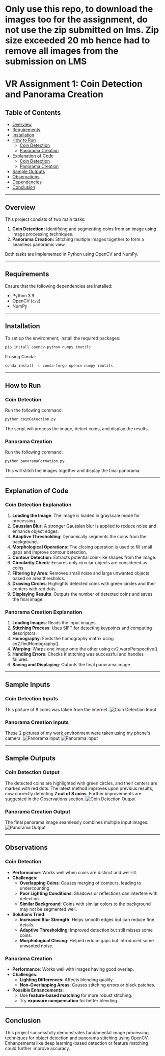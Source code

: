 # Only use this repo, to download the images too for the assignment, do not use the zip submitted on lms. Zip size exceeded 20 mb hence had to remove all images from the submission on LMS
# VR Assignment 1: Coin Detection and Panorama Creation
## Table of Contents

- [Overview](#overview)
- [Requirements](#requirements)
- [Installation](#installation)
- [How to Run](#how-to-run)
  - [Coin Detection](#coin-detection)
  - [Panorama Creation](#panorama-creation)
- [Explanation of Code](#explanation-of-code)
  - [Coin Detection](#coin-detection-explanation)
  - [Panorama Creation](#panorama-creation-explanation)
- [Sample Outputs](#sample-outputs)
- [Observations](#observations)
- [Dependencies](#dependencies)
- [Conclusion](#conclusion)

---

## Overview

This project consists of two main tasks:

1. **Coin Detection:** Identifying and segmenting coins from an image using image processing techniques.
2. **Panorama Creation:** Stitching multiple images together to form a seamless panoramic view.

Both tasks are implemented in Python using OpenCV and NumPy.

---

## Requirements

Ensure that the following dependencies are installed:

- Python 3.9
- OpenCV (`cv2`)
- NumPy

---

## Installation

To set up the environment, install the required packages:

```sh
pip install opencv-python numpy imutils
```

If using Conda:

```sh
conda install -c conda-forge opencv numpy imutils
```

---

## How to Run

### Coin Detection

Run the following command:

```sh
python coinDetection.py
```

The script will process the image, detect coins, and display the results.

### Panorama Creation

Run the following command:

```sh
python panoramaFormation.py
```

This will stitch the images together and display the final panorama.

---

## Explanation of Code

### Coin Detection Explanation

1. **Loading the Image**: The image is loaded in grayscale mode for processing.
2. **Gaussian Blur**: A stronger Gaussian blur is applied to reduce noise and enhance object edges.
3. **Adaptive Thresholding**: Dynamically segments the coins from the background.
4. **Morphological Operations**: The closing operation is used to fill small gaps and improve contour detection.
5. **Contour Detection**: Extracts potential coin-like shapes from the image.
6. **Circularity Check**: Ensures only circular objects are considered as coins.
7. **Filtering by Area**: Removes small noise and large unwanted objects based on area thresholds.
8. **Drawing Circles**: Highlights detected coins with green circles and their centers with red dots.
9. **Displaying Results**: Outputs the number of detected coins and saves the final image.

### Panorama Creation Explanation

1. **Loading Images**: Reads the input images.
2. **Stitching Process**: Uses SIFT for detecting keypoints and computing descriptors.
3. **Homography**: Finds the homography matrix using cv2.findHomography().
4. **Warping**: Warps one image onto the other using cv2.warpPerspective()
5. **Handling Errors**: Checks if stitching was successful and handles failures.
6. **Saving and Displaying**: Outputs the final panorama image.

---

## Sample Inputs

### Coin Detection Inputs

This picture of 8 coins was taken from the internet.
![Coin Detection Input](images/coins/coins1.jpeg)

### Panorama Creation Inputs

These 2 pictures of my work environment were taken using my phone's camera.
![Panorama Input](images/panorama/panorama1.jpeg)
![Panorama Input](images/panorama/panorama2.jpeg)

---

## Sample Outputs

### Coin Detection Output

The detected coins are highlighted with green circles, and their centers are marked with red dots. The latest method improves upon previous results, now correctly detecting **7 out of 8 coins**. Further improvements are suggested in the Observations section.
![Coin Detection Output](images/coins/output/detected_coins.png)

### Panorama Creation Output

The final panorama image seamlessly combines multiple input images.
![Panorama Output](images/panorama/panorama_output.jpeg)

---

## Observations

### Coin Detection

- **Performance**: Works well when coins are distinct and well-lit.
- **Challenges**:
  - **Overlapping Coins**: Causes merging of contours, leading to undercounting.
  - **Poor Lighting Conditions**: Shadows or reflections can interfere with detection.
  - **Similar Background**: Coins with similar colors to the background may not be segmented well.
- **Solutions Tried**:
  - **Increased Blur Strength**: Helps smooth edges but can reduce fine details.
  - **Adaptive Thresholding**: Improved detection but still misses some coins.
  - **Morphological Closing**: Helped reduce gaps but introduced some unwanted noise.

### Panorama Creation

- **Performance**: Works well with images having good overlap.
- **Challenges**:
  - **Lighting Differences**: Affects blending quality.
  - **Non-Overlapping Areas**: Causes stitching errors or black patches.
- **Possible Enhancements**:
  - Use **feature-based matching** for more robust stitching.
  - Try **exposure compensation** for better blending.
---

## Conclusion

This project successfully demonstrates fundamental image processing techniques for object detection and panorama stitching using OpenCV. Enhancements like deep learning-based detection or feature matching could further improve accuracy.

